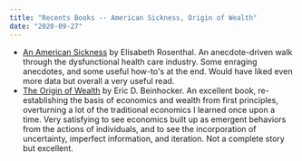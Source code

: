 ```yaml
---
title: "Recents Books -- American Sickness, Origin of Wealth"
date: "2020-09-27"
---
```


- [An American Sickness](https://www.goodreads.com/book/show/31253737-an-american-sickness) by Elisabeth Rosenthal. An anecdote-driven walk through the dysfunctional health care industry. Some enraging anecdotes, and some useful how-to's at the end. Would have liked even more data but overall a very useful read.
- [The Origin of Wealth](https://www.goodreads.com/book/show/36602943-the-origin-of-wealth) by Eric D. Beinhocker. An excellent book, re-establishing the basis of economics and wealth from first principles, overturning a lot of the traditional economics I learned once upon a time. Very satisfying to see economics built up as emergent behaviors from the actions of individuals, and to see the incorporation of uncertainty, imperfect information, and iteration. Not a complete story but excellent.
